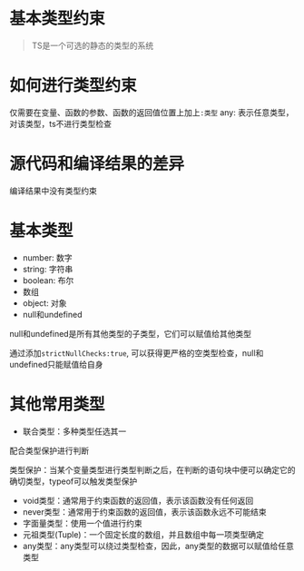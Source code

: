 # 基本类型约束

> TS是一个可选的静态的类型的系统

# 如何进行类型约束

仅需要在变量、函数的参数、函数的返回值位置上加上```:类型```
any: 表示任意类型，对该类型，ts不进行类型检查

# 源代码和编译结果的差异

编译结果中没有类型约束

# 基本类型

- number: 数字
- string: 字符串
- boolean: 布尔
- 数组
- object: 对象
- null和undefined

null和undefined是所有其他类型的子类型，它们可以赋值给其他类型

通过添加```strictNullChecks:true```, 可以获得更严格的空类型检查，null和undefined只能赋值给自身

# 其他常用类型

- 联合类型：多种类型任选其一

配合类型保护进行判断

类型保护：当某个变量类型进行类型判断之后，在判断的语句块中便可以确定它的确切类型，typeof可以触发类型保护

- void类型：通常用于约束函数的返回值，表示该函数没有任何返回
- never类型：通常用于约束函数的返回值，表示该函数永远不可能结束
- 字面量类型：使用一个值进行约束
- 元祖类型(Tuple)：一个固定长度的数组，并且数组中每一项类型确定
- any类型：any类型可以绕过类型检查，因此，any类型的数据可以赋值给任意类型